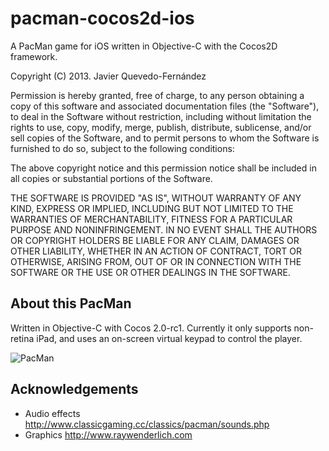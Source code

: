 pacman-cocos2d-ios
==================

A PacMan game for iOS written in Objective-C with the Cocos2D framework.

Copyright (C) 2013. Javier Quevedo-Fernández

Permission is hereby granted, free of charge, to any person obtaining a copy of this software and associated documentation files (the "Software"), to deal in the Software without restriction, including without limitation the rights to use, copy, modify, merge, publish, distribute, sublicense, and/or sell copies of the Software, and to permit persons to whom the Software is furnished to do so, subject to the following conditions:

The above copyright notice and this permission notice shall be included in all copies or substantial portions of the Software.

THE SOFTWARE IS PROVIDED "AS IS", WITHOUT WARRANTY OF ANY KIND, EXPRESS OR IMPLIED, INCLUDING BUT NOT LIMITED TO THE WARRANTIES OF MERCHANTABILITY, FITNESS FOR A PARTICULAR PURPOSE AND NONINFRINGEMENT. IN NO EVENT SHALL THE AUTHORS OR COPYRIGHT HOLDERS BE LIABLE FOR ANY CLAIM, DAMAGES OR OTHER LIABILITY, WHETHER IN AN ACTION OF CONTRACT, TORT OR OTHERWISE, ARISING FROM, OUT OF OR IN CONNECTION WITH THE SOFTWARE OR THE USE OR OTHER DEALINGS IN THE SOFTWARE.

About this PacMan
---------------
Written in Objective-C with Cocos 2.0-rc1.
Currently it only supports non-retina iPad, and uses an on-screen virtual keypad to control the player.

![PacMan](https://raw.github.com/senc01a/pacman-cocos2d-ios/master/Assets/screenshot.png)

Acknowledgements
---------------
- Audio effects http://www.classicgaming.cc/classics/pacman/sounds.php
- Graphics http://www.raywenderlich.com


